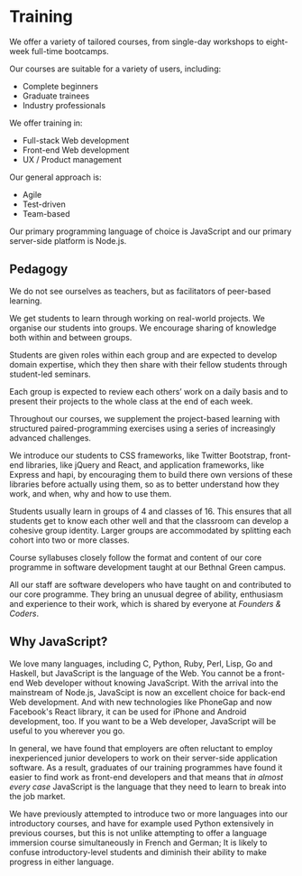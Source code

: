 # Training 

We offer a variety of tailored courses, from single-day workshops to eight-week full-time bootcamps.

Our courses are suitable for a variety of users, including:

+ Complete beginners
+ Graduate trainees
+ Industry professionals

We offer training in:

+ Full-stack Web development 
+ Front-end Web development 
+ UX / Product management

Our general approach is:

+ Agile
+ Test-driven
+ Team-based

Our primary programming language of choice is JavaScript and our primary server-side platform is Node.js.

## Pedagogy 

We do not see ourselves as teachers, but as facilitators of peer-based learning.   

We get students to learn through working on real-world projects. We organise our students into groups. We encourage sharing of knowledge both within and between groups.   

Students are given roles within each group and are expected to develop domain expertise, which they then share with their fellow students through student-led seminars.  

Each group is expected to review each others’ work on a daily basis and to present their projects to the whole class at the end of each week.  

Throughout our courses, we supplement the project-based learning with structured paired-programming exercises using a series of increasingly advanced challenges.  

We introduce our students to CSS frameworks, like Twitter Bootstrap, front-end libraries, like jQuery and React, and application frameworks, like Express and hapi, by encouraging them to build there own versions of these libraries before actually using them, so as to better understand how they work, and when, why and how to use them.

Students usually learn in groups of 4 and classes of 16. This ensures that all students get to know each other well and that the classroom can develop a cohesive group identity. Larger groups are accommodated by splitting each cohort into two or more classes.  

Course syllabuses closely follow the format and content of our core programme in software development taught at our Bethnal Green campus.  

All our staff are software developers who have taught on and contributed to our core programme. They bring an unusual degree of ability, enthusiasm and experience to their work, which is shared by everyone at *Founders & Coders*.

## Why JavaScript?

We love many languages, including C, Python, Ruby, Perl, Lisp, Go and Haskell, but JavaScript is the language of the Web. You cannot be a front-end Web developer without knowing JavaScript. With the arrival into the mainstream of Node.js, JavaScipt is now an excellent choice for back-end Web development. And with new technologies like PhoneGap and now Facebook's React library, it can be used for iPhone and Android development, too. If you want to be a Web developer, JavaScript will be useful to you wherever you go.

In general, we have found that employers are often reluctant to employ inexperienced junior developers to work on their server-side application software. As a result, graduates of our training programmes have found it easier to find work as front-end developers and that means that *in almost every case* JavaScript is the language that they need to learn to break into the job market.

We have previously attempted to introduce two or more languages into our introductory courses, and have for example used Python extensively in previous courses, but this is not unlike attempting to offer a language immersion course simultaneously in French and German; It is likely to confuse introductory-level students and diminish their ability to make progress in either language.






